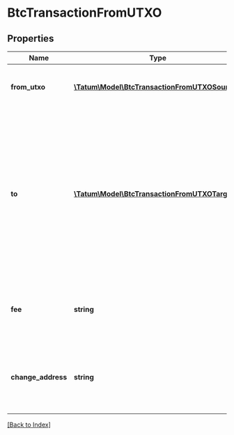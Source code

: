 # BtcTransactionFromUTXO

## Properties

Name | Type | Description | Notes
------------ | ------------- | ------------- | -------------
**from_utxo** | [**\Tatum\Model\BtcTransactionFromUTXOSource[]**](BtcTransactionFromUTXOSource.md) | The array of transaction hashes, indexes of its UTXOs, and the private keys of the associated blockchain addresses |
**to** | [**\Tatum\Model\BtcTransactionFromUTXOTarget[]**](BtcTransactionFromUTXOTarget.md) | The array of blockchain addresses to send the assets to and the amounts that each address should receive (in BTC). The difference between the UTXOs calculated in the &lt;code&gt;fromUTXO&lt;/code&gt; section and the total amount to receive calculated in the &lt;code&gt;to&lt;/code&gt; section will be used as the gas fee. To explicitly specify the fee amount and the blockchain address where any extra funds remaining after covering the fee will be sent, set the &lt;code&gt;fee&lt;/code&gt; and &lt;code&gt;changeAddress&lt;/code&gt; parameters. |
**fee** | **string** | The fee to be paid for the transaction (in BTC); if you are using this parameter, you have to also use the &lt;code&gt;changeAddress&lt;/code&gt; parameter because these two parameters only work together. | [optional]
**change_address** | **string** | The blockchain address to send any extra assets remaining after covering the fee; if you are using this parameter, you have to also use the &lt;code&gt;fee&lt;/code&gt; parameter because these two parameters only work together. | [optional]

[[Back to Index]](../index.md)
